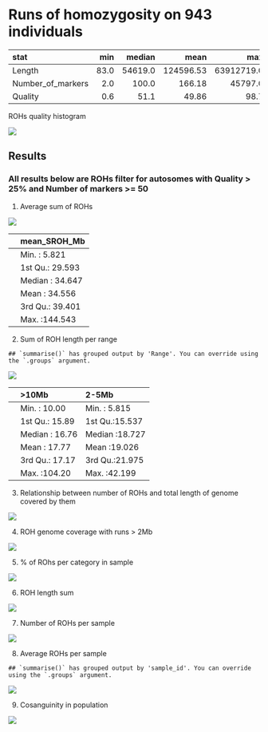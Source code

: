 Runs of homozygosity on 943 individuals
================

| stat                |  min |  median |      mean |        max |
|:--------------------|-----:|--------:|----------:|-----------:|
| Length              | 83.0 | 54619.0 | 124596.53 | 63912719.0 |
| Number\_of\_markers |  2.0 |   100.0 |    166.18 |    45797.0 |
| Quality             |  0.6 |    51.1 |     49.86 |       98.7 |

ROHs quality histogram

![](roh_files/figure-gfm/unnamed-chunk-3-1.png)<!-- -->

## Results

### All results below are ROHs filter for autosomes with Quality &gt; 25% and Number of markers &gt;= 50

1.  Average sum of ROHs

![](roh_files/figure-gfm/total_roh-1.png)<!-- -->

|     | mean\_SROH\_Mb  |
|:----|:----------------|
|     | Min. : 5.821    |
|     | 1st Qu.: 29.593 |
|     | Median : 34.647 |
|     | Mean : 34.556   |
|     | 3rd Qu.: 39.401 |
|     | Max. :144.543   |

2.  Sum of ROH length per range

<!-- -->

    ## `summarise()` has grouped output by 'Range'. You can override using the `.groups` argument.

![](roh_files/figure-gfm/SROH-1.png)<!-- -->

|     | &gt;10Mb       | 2-5Mb          |
|:----|:---------------|:---------------|
|     | Min. : 10.00   | Min. : 5.815   |
|     | 1st Qu.: 15.89 | 1st Qu.:15.537 |
|     | Median : 16.76 | Median :18.727 |
|     | Mean : 17.77   | Mean :19.026   |
|     | 3rd Qu.: 17.17 | 3rd Qu.:21.975 |
|     | Max. :104.20   | Max. :42.199   |

3.  Relationship between number of ROHs and total length of genome
    covered by them

![](roh_files/figure-gfm/cummulative-1.png)<!-- -->

4.  ROH genome coverage with runs &gt; 2Mb

![](roh_files/figure-gfm/genome_coverage-1.png)<!-- -->

5.  % of ROhs per category in sample

![](roh_files/figure-gfm/roh_count-1.png)<!-- -->

6.  ROH length sum

![](roh_files/figure-gfm/roh_sum-1.png)<!-- -->

7.  Number of ROHs per sample

![](roh_files/figure-gfm/roh_count_per_sample-1.png)<!-- -->

8.  Average ROHs per sample

<!-- -->

    ## `summarise()` has grouped output by 'sample_id'. You can override using the `.groups` argument.

![](roh_files/figure-gfm/average_roh_per_sample-1.png)<!-- -->

9.  Cosanguinity in population

![](roh_files/figure-gfm/unnamed-chunk-4-1.png)<!-- -->
